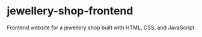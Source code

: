 # jewellery-shop-frontend
Frontend website for a jewellery shop built with HTML, CSS, and JavaScript.
